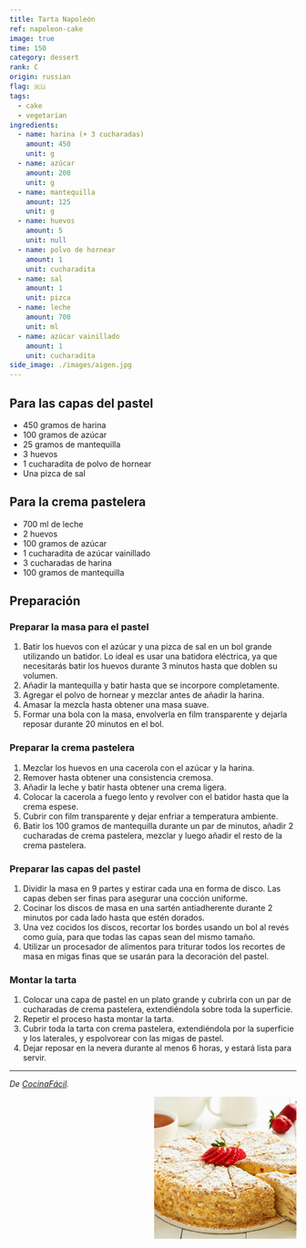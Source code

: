 ```yaml
---
title: Tarta Napoleón
ref: napoleon-cake
image: true
time: 150
category: dessert
rank: C
origin: russian
flag: 🇷🇺
tags:
  - cake
  - vegetarian
ingredients:
  - name: harina (+ 3 cucharadas)
    amount: 450
    unit: g
  - name: azúcar
    amount: 200
    unit: g
  - name: mantequilla
    amount: 125
    unit: g
  - name: huevos
    amount: 5
    unit: null
  - name: polvo de hornear
    amount: 1
    unit: cucharadita
  - name: sal
    amount: 1
    unit: pizca
  - name: leche
    amount: 700
    unit: ml
  - name: azúcar vainillado
    amount: 1
    unit: cucharadita
side_image: ./images/aigen.jpg
---
```


## Para las capas del pastel
- 450 gramos de harina
- 100 gramos de azúcar
- 25 gramos de mantequilla
- 3 huevos
- 1 cucharadita de polvo de hornear
- Una pizca de sal

## Para la crema pastelera
- 700 ml de leche
- 2 huevos
- 100 gramos de azúcar
- 1 cucharadita de azúcar vainillado
- 3 cucharadas de harina
- 100 gramos de mantequilla

## Preparación

### Preparar la masa para el pastel
1. Batir los huevos con el azúcar y una pizca de sal en un bol grande utilizando un batidor. Lo ideal es usar una batidora eléctrica, ya que necesitarás batir los huevos durante 3 minutos hasta que doblen su volumen.
2. Añadir la mantequilla y batir hasta que se incorpore completamente.
3. Agregar el polvo de hornear y mezclar antes de añadir la harina.
4. Amasar la mezcla hasta obtener una masa suave.
5. Formar una bola con la masa, envolverla en film transparente y dejarla reposar durante 20 minutos en el bol.

### Preparar la crema pastelera
1. Mezclar los huevos en una cacerola con el azúcar y la harina.
2. Remover hasta obtener una consistencia cremosa.
3. Añadir la leche y batir hasta obtener una crema ligera.
4. Colocar la cacerola a fuego lento y revolver con el batidor hasta que la crema espese.
5. Cubrir con film transparente y dejar enfriar a temperatura ambiente.
6. Batir los 100 gramos de mantequilla durante un par de minutos, añadir 2 cucharadas de crema pastelera, mezclar y luego añadir el resto de la crema pastelera.

### Preparar las capas del pastel
1. Dividir la masa en 9 partes y estirar cada una en forma de disco. Las capas deben ser finas para asegurar una cocción uniforme.
2. Cocinar los discos de masa en una sartén antiadherente durante 2 minutos por cada lado hasta que estén dorados.
3. Una vez cocidos los discos, recortar los bordes usando un bol al revés como guía, para que todas las capas sean del mismo tamaño.
4. Utilizar un procesador de alimentos para triturar todos los recortes de masa en migas finas que se usarán para la decoración del pastel.

### Montar la tarta
1. Colocar una capa de pastel en un plato grande y cubrirla con un par de cucharadas de crema pastelera, extendiéndola sobre toda la superficie.
2. Repetir el proceso hasta montar la tarta.
3. Cubrir toda la tarta con crema pastelera, extendiéndola por la superficie y los laterales, y espolvorear con las migas de pastel.
4. Dejar reposar en la nevera durante al menos 6 horas, y estará lista para servir.

---

_De [CocinaFácil](https://www.lecturas.com/recetas/actualidad/tarta-napoleon-irresistible-receta-rusa-milhojas-bizcocho-sin-horno_11736)._

<img src="images/napoleon_cake.jpg" style="width:250px; float:right;"/>
